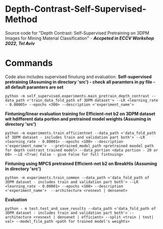 # Depth-Contrast-Self-Supervised-Method
Source code for "Depth Contrast: Self-Supervised Pretraining on 3DPM Images for Mining Material Classification" - ***Accpeted in ECCV Workshop 2022, Tel Aviv***




# Commands
Code also includes supervised finutung and evaluation.
**Self-supervised pretraining (Assuming in directory 'src') - check all paramters in py file - all default paramters are set** 

```python -m self_supervised.experiments.main_pretrain_depth_contrast --data_path <'train_data_fold_path of 3DPM dataset'> --LR <learning_rate - 0.00005> --epochs <300> --description <'experiment_name'>```


**Fintuning/linear evaluation training for Efficient-net b2 on 3DPM dataset wit hdifferent data portion and pretrained model weights (Assuming in directory 'src')**

```python -m experiments.train_efficientnet --data_path <'data_fold_path of 3DPM dataset - includes train and validation part both'> --LR <learning_rate - 0.00001> --epochs <100> --description <'experiment_name'>  --pretrained_model_path <pretrained moodel path for depth contrast trained model> --data_portion <data portion - 20 or 60> --LE <True| False - give False for full fintnuing>```

**Fintuning using MPCS pretrained Efficient-net b2 on BreakHis (Assuming in directory 'src')**

```python -m experiments.train_common --data_path <'data_fold_path of 3DPM dataset - includes train and validation part both'> --LR <learning_rate - 0.00001> --epochs <100> --description <'experiment_name'>  --architecture <resnext | densenet>```

**Evaluation**

```python - m test.test_and_save_results --data_path <'data_fold_path of 3DPM dataset - includes train and validation part both'> --architecture <resnext | densenet | efficient> --split <train | test| val> --model_file_path <path for trained model's weights>```
